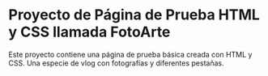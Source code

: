 # Proyecto de Página de Prueba HTML y CSS llamada FotoArte

Este proyecto contiene una página de prueba básica creada con HTML y CSS. Una especie de vlog con fotografías y diferentes pestañas. 

